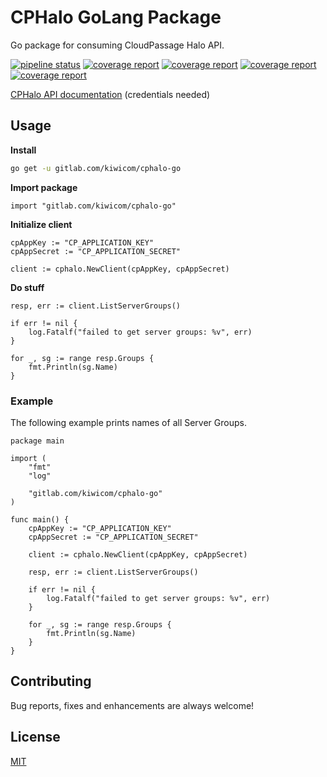 # CPHalo GoLang Package

Go package for consuming CloudPassage Halo API.

[![pipeline status](https://gitlab.com/kiwicom/cphalo-go/badges/master/pipeline.svg)](https://gitlab.com/kiwicom/cphalo-go/pipelines)
[![coverage report](https://gitlab.com/kiwicom/cphalo-go/badges/master/coverage.svg)](https://gitlab.com/kiwicom/cphalo-go/commits/master)
[![coverage report](https://img.shields.io/badge/license-MIT-green.svg)](https://gitlab.com/kiwicom/cphalo-go/blob/master/LICENSE)
[![coverage report](https://goreportcard.com/badge/gitlab.com/kiwicom/cphalo-go)](https://goreportcard.com/report/gitlab.com/kiwicom/cphalo-go)
[![coverage report](https://godoc.org/gitlab.com/kiwicom/cphalo-go?status.svg)](https://godoc.org/gitlab.com/kiwicom/cphalo-go)

[CPHalo API documentation](https://library.cloudpassage.com/help/cloudpassage-api-documentation) (credentials needed)

## Usage

**Install**

```bash
go get -u gitlab.com/kiwicom/cphalo-go
```

**Import package**

```golang
import "gitlab.com/kiwicom/cphalo-go"
```

**Initialize client**

```golang
cpAppKey := "CP_APPLICATION_KEY"
cpAppSecret := "CP_APPLICATION_SECRET"

client := cphalo.NewClient(cpAppKey, cpAppSecret)
```


**Do stuff**

```golang
resp, err := client.ListServerGroups()

if err != nil {
    log.Fatalf("failed to get server groups: %v", err)
}

for _, sg := range resp.Groups {
    fmt.Println(sg.Name)
}
```

### Example

The following example prints names of all Server Groups.

```golang
package main

import (
	"fmt"
	"log"

	"gitlab.com/kiwicom/cphalo-go"
)

func main() {
	cpAppKey := "CP_APPLICATION_KEY"
	cpAppSecret := "CP_APPLICATION_SECRET"

	client := cphalo.NewClient(cpAppKey, cpAppSecret)

	resp, err := client.ListServerGroups()

	if err != nil {
		log.Fatalf("failed to get server groups: %v", err)
	}

	for _, sg := range resp.Groups {
		fmt.Println(sg.Name)
	}
}
```

## Contributing

Bug reports, fixes and enhancements are always welcome!

## License

[MIT](https://gitlab.com/kiwicom/cphalo-go/blob/master/LICENSE)
